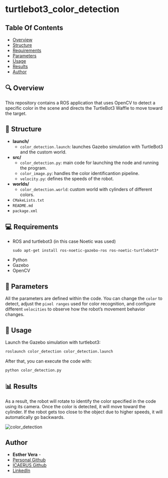 # turtlebot3_color_detection

## Table Of Contents

* [Overview](#-overview)
* [Structure](#-structure)
* [Requirements](#-requirements)
* [Parameters](#-parameters)
* [Usage](#-usage)
* [Results](#-results)
* [Author](#author)

## 🔍 Overview

This repository contains a ROS application that uses OpenCV to detect a specific color in the scene and directs the TurtleBot3 Waffle to move toward the target.

 ## 📁 Structure

- **launch/**
  - `color_detection.launch`: launches Gazebo simulation with TurtleBot3 and the custom world.
- **src/**
  - `color_detection.py`: main code for launching the node and running the program.
  - `color_image.py`: handles the color identificantion pipeline. 
  - `velocity.py`: defines the speeds of the robot. 
- **worlds/**
  - `color_detection.world`: custom world with cylinders of different colors.
- `CMakeLists.txt`
- `README.md`
- `package.xml`


## 💻 Requirements
- ROS and turtlebot3 (in this case Noetic was used)
  ```
  sudo apt-get install ros-noetic-gazebo-ros ros-noetic-turtlebot3*
  ```
- Python
- Gazebo
- OpenCV

## 🔧 Parameters

All the parameters are defined within the code. 
You can change the `color` to detect, adjust the `pixel ranges` used for color recognition, and configure different `velocities` to observe how the robot’s movement behavior changes.

## 🚀 Usage

Launch the Gazebo simulation with turtlebot3:
```bash
roslaunch color_detection color_detection.launch
```

After that, you can execute the code with:
```bash
python color_detection.py 
```

## 📊 Results
As a result, the robot will rotate to identify the color specified in the code using its camera. Once the color is detected, it will move toward the cylinder. If the robot gets too close to the object due to higher speeds, it will automatically go backwards.

![color_detection](https://github.com/user-attachments/assets/832e31ba-307a-49ec-a54d-6ddc55d330f3)

## Author

* **Esther Vera** -
* [Personal Github](https://github.com/EstherRobotics)
* [ICAERUS Github](https://github.com/ICAERUS-EU/UC1_Crop_Monitoring)
* [LinkedIn](https://www.linkedin.com/in/estherverarobotics/) 



